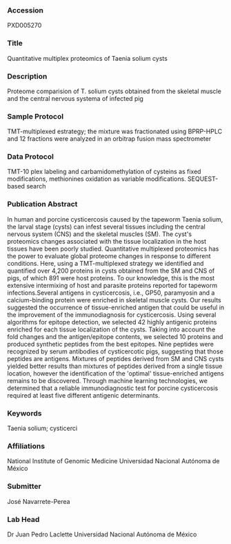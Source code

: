 ### Accession
PXD005270

### Title
Quantitative multiplex proteomics of Taenia solium cysts

### Description
Proteome comparision of T. solium cysts obtained from the skeletal muscle and the central nervous systema of infected pig

### Sample Protocol
TMT-multiplexed estrategy; the mixture was fractionated using BPRP-HPLC and 12 fractions were analyzed in an orbitrap fusion mass spectrometer

### Data Protocol
TMT-10 plex labeling and carbamidomethylation of cysteins as fixed modifications, methionines oxidation as variable modifications. SEQUEST-based search

### Publication Abstract
In human and porcine cysticercosis caused by the tapeworm Taenia solium, the larval stage (cysts) can infest several tissues including the central nervous system (CNS) and the skeletal muscles (SM). The cyst's proteomics changes associated with the tissue localization in the host tissues have been poorly studied. Quantitative multiplexed proteomics has the power to evaluate global proteome changes in response to different conditions. Here, using a TMT-multiplexed strategy we identified and quantified over 4,200 proteins in cysts obtained from the SM and CNS of pigs, of which 891 were host proteins. To our knowledge, this is the most extensive intermixing of host and parasite proteins reported for tapeworm infections.Several antigens in cysticercosis, i.e., GP50, paramyosin and a calcium-binding protein were enriched in skeletal muscle cysts. Our results suggested the occurrence of tissue-enriched antigen that could be useful in the improvement of the immunodiagnosis for cysticercosis. Using several algorithms for epitope detection, we selected 42 highly antigenic proteins enriched for each tissue localization of the cysts. Taking into account the fold changes and the antigen/epitope contents, we selected 10 proteins and produced synthetic peptides from the best epitopes. Nine peptides were recognized by serum antibodies of cysticercotic pigs, suggesting that those peptides are antigens. Mixtures of peptides derived from SM and CNS cysts yielded better results than mixtures of peptides derived from a single tissue location, however the identification of the 'optimal' tissue-enriched antigens remains to be discovered. Through machine learning technologies, we determined that a reliable immunodiagnostic test for porcine cysticercosis required at least five different antigenic determinants.

### Keywords
Taenia solium; cysticerci

### Affiliations
National Institute of Genomic Medicine
Universidad Nacional Autónoma de México

### Submitter
José Navarrete-Perea

### Lab Head
Dr Juan Pedro Laclette
Universidad Nacional Autónoma de México


